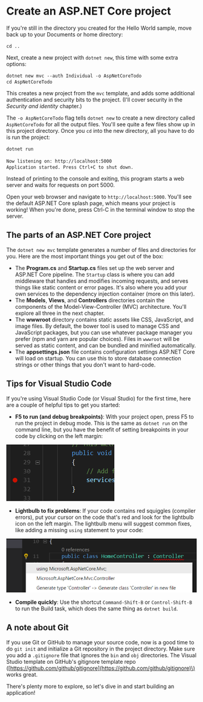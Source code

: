 # Create an ASP.NET Core project

If you're still in the directory you created for the Hello World sample, move back up to your Documents or home directory:

```text
cd ..
```

Next, create a new project with `dotnet new`, this time with some extra options:

```text
dotnet new mvc --auth Individual -o AspNetCoreTodo
cd AspNetCoreTodo
```

This creates a new project from the `mvc` template, and adds some additional authentication and security bits to the project. \(I'll cover security in the _Security and identity_ chapter.\)

The `-o AspNetCoreTodo` flag tells `dotnet new` to create a new directory called `AspNetCoreTodo` for all the output files. You'll see quite a few files show up in this project directory. Once you `cd` into the new directory, all you have to do is run the project:

```text
dotnet run

Now listening on: http://localhost:5000
Application started. Press Ctrl+C to shut down.
```

Instead of printing to the console and exiting, this program starts a web server and waits for requests on port 5000.

Open your web browser and navigate to `http://localhost:5000`. You'll see the default ASP.NET Core splash page, which means your project is working! When you're done, press Ctrl-C in the terminal window to stop the server.

## The parts of an ASP.NET Core project

The `dotnet new mvc` template generates a number of files and directories for you. Here are the most important things you get out of the box:

* The **Program.cs** and **Startup.cs** files set up the web server and ASP.NET Core pipeline. The `Startup` class is where you can add middleware that handles and modifies incoming requests, and serves things like static content or error pages. It's also where you add your own services to the dependency injection container \(more on this later\).
* The **Models**, **Views**, and **Controllers** directories contain the components of the Model-View-Controller \(MVC\) architecture. You'll explore all three in the next chapter.
* The **wwwroot** directory contains static assets like CSS, JavaScript, and image files. By default, the bower tool is used to manage CSS and JavaScript packages, but you can use whatever package manager you prefer \(npm and yarn are popular choices\). Files in `wwwroot` will be served as static content, and can be bundled and minified automatically.
* The **appsettings.json** file contains configuration settings ASP.NET Core will load on startup. You can use this to store database connection strings or other things that you don't want to hard-code.

## Tips for Visual Studio Code

If you're using Visual Studio Code \(or Visual Studio\) for the first time, here are a couple of helpful tips to get you started:

* **F5 to run \(and debug breakpoints\)**: With your project open, press F5 to run the project in debug mode. This is the same as `dotnet run` on the command line, but you have the benefit of setting breakpoints in your code by clicking on the left margin:

![Breakpoint in Visual Studio Code](../.gitbook/assets/breakpoint.png)

* **Lightbulb to fix problems**: If your code contains red squiggles \(compiler errors\), put your cursor on the code that's red and look for the lightbulb icon on the left margin. The lightbulb menu will suggest common fixes, like adding a missing `using` statement to your code:

![Lightbulb suggestions](../.gitbook/assets/lightbulb%20%281%29.png)

* **Compile quickly**: Use the shortcut `Command-Shift-B` or `Control-Shift-B` to run the Build task, which does the same thing as `dotnet build`.

## A note about Git

If you use Git or GitHub to manage your source code, now is a good time to do `git init` and initialize a Git repository in the project directory. Make sure you add a `.gitignore` file that ignores the `bin` and `obj` directories. The Visual Studio template on GitHub's gitignore template repo \([https://github.com/github/gitignore](https://github.com/github/gitignore)\) works great.

There's plenty more to explore, so let's dive in and start building an application!

